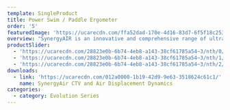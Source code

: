 ```yaml
---
template: SingleProduct
title: Power Swim / Paddle Ergometer
order: '5'
featuredImage: 'https://ucarecdn.com/ffa52dad-170e-4d16-83d7-6f5f18c253cb/'
overview: "SynergyAIR is an innovative and comprehensive range of ultra-heavy duty air displacement powered mechanical ergometers, designed to facilitate unprecedented strength and conditioning workout options that effectively cater for everyone, ranging from rehabilitation clients to high performance elite athletes.\r\n\n\r\n\nKEY FEATURES\r\n\n• Patented integrated continuous variable transmission.\r\n\n• Swimming and Board Paddling exercise options.\r\n\n• Weighted air displacement turbine \r\n\n• Seat / lying pad stability adjustment\r\n\n• Independent crank mode.\r\n\n\r\n\nDIMENSIONS\r\n\n• 1420 H x 610 W x 2340 L (mm)"
productSlider:
  - 'https://ucarecdn.com/28823e0b-6b74-4eb8-a143-38cf61785a54~3/nth/0/'
  - 'https://ucarecdn.com/28823e0b-6b74-4eb8-a143-38cf61785a54~3/nth/1/'
  - 'https://ucarecdn.com/28823e0b-6b74-4eb8-a143-38cf61785a54~3/nth/2/'
downloads:
  - link: 'https://ucarecdn.com/012a0000-1b19-42d9-9e63-3518624c61c1/'
    name: SynergyAir CTV and Air Displacement Dynamics
categories:
  - category: Evolution Series
---
```


